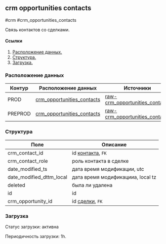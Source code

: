 ## crm opportunities contacts
#crm #crm_opportunities_contacts

Связь контактов со сделками.


#### Ссылки
1. [Расположение данных.](#расположение-данных)
2. [Структура.](#структура)
3. [Загрузка.](#загрузка)


### Расположение данных

| Контур  | Расположение данных                                                                                                                        | Источники                                                                                                                                                     |
|---------|--------------------------------------------------------------------------------------------------------------------------------------------|---------------------------------------------------------------------------------------------------------------------------------------------------------------|
| PROD    | [crm_opportunities_contacts](https://yt.yandex-team.ru/hahn/navigation?path=//home/cloud-dwh/data/prod/ods/crm/crm_opportunities_contacts) | [raw-crm_opportunities_contacts](https://yt.yandex-team.ru/hahn/navigation?path=//home/cloud-dwh/data/prod/raw/mysql/crm-cloud/cloud8_opportunities_contacts) |
| PREPROD | [crm_opportunities_contacts](https://yt.yandex-team.ru/hahn/navigation?path=//home/cloud-dwh/data/prod/ods/crm/crm_opportunities_contacts) | [raw-crm_opportunities_contacts](https://yt.yandex-team.ru/hahn/navigation?path=//home/cloud-dwh/data/prod/raw/mysql/crm-cloud/cloud8_opportunities_contacts) |


### Структура

| Поле                     | Описание                                                                                                        |
|--------------------------|-----------------------------------------------------------------------------------------------------------------|
| crm_contact_id           | id [контакта](https://a.yandex-team.ru/arc_vcs/cloud/dwh/nirvana/vh/workflows/ods/yt/crm/crm_contacts), `FK`    |
| crm_contact_role         | роль контакта в сделке                                                                                          |
| date_modified_ts         | дата время модификации, utc                                                                                     |
| date_modified_dttm_local | дата время модификацииа, local tz                                                                               |
| deleted                  | была ли удалена                                                                                                 |
| id                       | id                                                                                                              |
| crm_opportunity_id       | id [сделки](https://a.yandex-team.ru/arc_vcs/cloud/dwh/nirvana/vh/workflows/ods/yt/crm/crm_opportunities), `FK` |


### Загрузка
Статус загрузки: активна

Периодичность загрузки: 1h.

